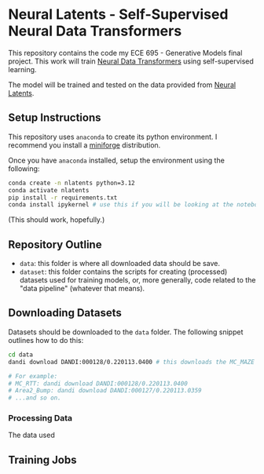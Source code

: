 # Neural Latents - Self-Supervised Neural Data Transformers
This repository contains the code my ECE 695 - Generative Models final project.
This work will train [Neural Data Transformers](https://arxiv.org/abs/2108.01210) using self-supervised learning. 

The model will be trained and tested on the data provided from [Neural Latents](https://neurallatents.github.io/).

## Setup Instructions
This repository uses `anaconda` to create its python environment. 
I recommend you install a [miniforge](https://conda-forge.org/miniforge/) distribution.

Once you have `anaconda` installed, setup the environment using the following:
```sh
conda create -n nlatents python=3.12
conda activate nlatents
pip install -r requirements.txt
conda install ipykernel # use this if you will be looking at the notebooks.
```

(This should work, hopefully.)

## Repository Outline
- `data`: this folder is where all downloaded data should be save. 
- `dataset`: this folder contains the scripts for creating (processed) datasets used for training models, or, more generally, code related to the "data pipeline" (whatever that means).

## Downloading Datasets
Datasets should be downloaded to the `data` folder. The following snippet outlines how to do this:
```sh 
cd data
dandi download DANDI:000128/0.220113.0400 # this downloads the MC_MAZE dataset, change the argument to download another one.

# For example: 
# MC_RTT: dandi download DANDI:000128/0.220113.0400
# Area2_Bump: dandi download DANDI:000127/0.220113.0359
# ...and so on.
```

### Processing Data
The data used 


## Training Jobs